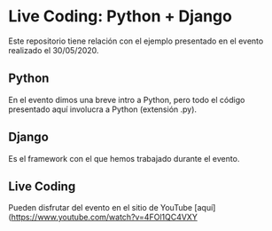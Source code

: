 # Live Coding: Python + Django
Este repositorio tiene relación con el ejemplo presentado en el evento realizado el 30/05/2020.

## Python
En el evento dimos una breve intro a Python, pero todo el código presentado aquí involucra a Python (extensión .py).

## Django
Es el framework con el que hemos trabajado durante el evento. 

## Live Coding
Pueden disfrutar del evento en el sitio de YouTube [aquí](https://www.youtube.com/watch?v=4FOl1QC4VXY 
